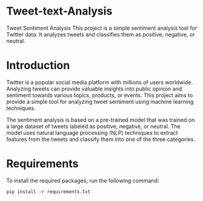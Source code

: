 # Tweet-text-Analysis
Tweet Sentiment Analysis
This project is a simple sentiment analysis tool for Twitter data. It analyzes tweets and classifies them as positive, negative, or neutral.
# Introduction
Twitter is a popular social media platform with millions of users worldwide. Analyzing tweets can provide valuable insights into public opinion and sentiment towards various topics, products, or events. This project aims to provide a simple tool for analyzing tweet sentiment using machine learning techniques.

The sentiment analysis is based on a pre-trained model that was trained on a large dataset of tweets labeled as positive, negative, or neutral. The model uses natural language processing (NLP) techniques to extract features from the tweets and classify them into one of the three categories.

# Requirements
To install the required packages, run the following command:
```
pip install -r requirements.txt
```
